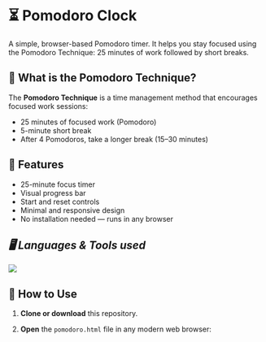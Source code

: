 # ⏳ Pomodoro Clock

A simple, browser-based Pomodoro timer. It helps you stay focused using the Pomodoro Technique: 25 minutes of work followed by short breaks.

## 🧠 What is the Pomodoro Technique?

The **Pomodoro Technique** is a time management method that encourages focused work sessions:
- 25 minutes of focused work (Pomodoro)
- 5-minute short break
- After 4 Pomodoros, take a longer break (15–30 minutes)

## 🚀 Features

- 25-minute focus timer
- Visual progress bar
- Start and reset controls
- Minimal and responsive design
- No installation needed — runs in any browser

## ***🖥️ Languages & Tools used***

<p align="left">
  <a href="https://skillicons.dev">
    <img src="https://skillicons.dev/icons?i=html,css,js" />
  </a>
</p>

## 📂 How to Use

1. **Clone or download** this repository.

2. **Open** the `pomodoro.html` file in any modern web browser:
